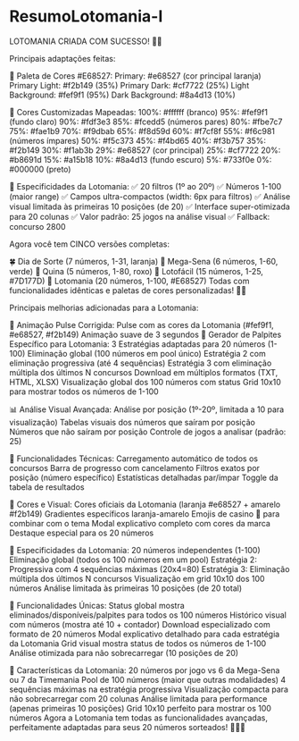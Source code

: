 # ResumoLotomania-I

LOTOMANIA CRIADA COM SUCESSO! 🎰🧡

Principais adaptações feitas:


🎨 Paleta de Cores #E68527:
Primary: #e68527 (cor principal laranja)
Primary Light: #f2b149 (35%)
Primary Dark: #cf7722 (25%)
Light Background: #fef9f1 (95%)
Dark Background: #8a4d13 (10%)

🌈 Cores Customizadas Mapeadas:
100%: #ffffff (branco)
95%: #fef9f1 (fundo claro)
90%: #fdf3e3
85%: #fcedd5 (números pares)
80%: #fbe7c7
75%: #fae1b9
70%: #f9dbab
65%: #f8d59d
60%: #f7cf8f
55%: #f6c981 (números ímpares)
50%: #f5c373
45%: #f4bd65
40%: #f3b757
35%: #f2b149
30%: #f1ab3b
29%: #e68527 (cor principal)
25%: #cf7722
20%: #b8691d
15%: #a15b18
10%: #8a4d13 (fundo escuro)
5%: #733f0e
0%: #000000 (preto)

🎯 Especificidades da Lotomania:
✅ 20 filtros (1º ao 20º)
✅ Números 1-100 (maior range)
✅ Campos ultra-compactos (width: 6px para filtros)
✅ Análise visual limitada às primeiras 10 posições (de 20)
✅ Interface super-otimizada para 20 colunas
✅ Valor padrão: 25 jogos na análise visual
✅ Fallback: concurso 2800

Agora você tem CINCO versões completas:

🍀 Dia de Sorte (7 números, 1-31, laranja)
🎱 Mega-Sena (6 números, 1-60, verde)
🎲 Quina (5 números, 1-80, roxo)
🌸 Lotofácil (15 números, 1-25, #7D177D)
🎰 Lotomania (20 números, 1-100, #E68527)
Todas com funcionalidades idênticas e paletas de cores personalizadas! 🚀🎨


Principais melhorias adicionadas para a Lotomania:

🎰 Animação Pulse Corrigida:
Pulse com as cores da Lotomania (#fef9f1, #e68527, #f2b149)
Animação suave de 3 segundos
🎯 Gerador de Palpites Específico para Lotomania:
3 Estratégias adaptadas para 20 números (1-100)
Eliminação global (100 números em pool único)
Estratégia 2 com eliminação progressiva (até 4 sequências)
Estratégia 3 com eliminação múltipla dos últimos N concursos
Download em múltiplos formatos (TXT, HTML, XLSX)
Visualização global dos 100 números com status
Grid 10x10 para mostrar todos os números de 1-100

📊 Análise Visual Avançada:
Análise por posição (1º-20º, limitada a 10 para visualização)
Tabelas visuais dos números que saíram por posição
Números que não saíram por posição
Controle de jogos a analisar (padrão: 25)

🔧 Funcionalidades Técnicas:
Carregamento automático de todos os concursos
Barra de progresso com cancelamento
Filtros exatos por posição (número específico)
Estatísticas detalhadas par/ímpar
Toggle da tabela de resultados

🎨 Cores e Visual:
Cores oficiais da Lotomania (laranja #e68527 + amarelo #f2b149)
Gradientes específicos laranja-amarelo
Emojis de casino 🎰 para combinar com o tema
Modal explicativo completo com cores da marca
Destaque especial para os 20 números

🎯 Especificidades da Lotomania:
20 números independentes (1-100)
Eliminação global (todos os 100 números em um pool)
Estratégia 2: Progressiva com 4 sequências máximas (20x4=80)
Estratégia 3: Eliminação múltipla dos últimos N concursos
Visualização em grid 10x10 dos 100 números
Análise limitada às primeiras 10 posições (de 20 total)

🚀 Funcionalidades Únicas:
Status global mostra eliminados/disponíveis/palpites para todos os 100 números
Histórico visual com números (mostra até 10 + contador)
Download especializado com formato de 20 números
Modal explicativo detalhado para cada estratégia da Lotomania
Grid visual mostra status de todos os números de 1-100
Análise otimizada para não sobrecarregar (10 posições de 20)

🎰 Características da Lotomania:
20 números por jogo vs 6 da Mega-Sena ou 7 da Timemania
Pool de 100 números (maior que outras modalidades)
4 sequências máximas na estratégia progressiva
Visualização compacta para não sobrecarregar com 20 colunas
Análise limitada para performance (apenas primeiras 10 posições)
Grid 10x10 perfeito para mostrar os 100 números
Agora a Lotomania tem todas as funcionalidades avançadas, perfeitamente adaptadas para seus 20 números sorteados! 🎰🎯✨

